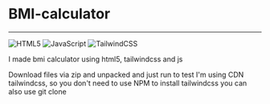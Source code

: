 # BMI-calculator
<hr>

  ![HTML5](https://img.shields.io/badge/html5-%23E34F26.svg?style=for-the-badge&logo=html5&logoColor=white)
  ![JavaScript](https://img.shields.io/badge/javascript-%23323330.svg?style=for-the-badge&logo=javascript&logoColor=%23F7DF1E)
  ![TailwindCSS](https://img.shields.io/badge/tailwindcss-%2338B2AC.svg?style=for-the-badge&logo=tailwind-css&logoColor=white)

I made bmi calculator using html5, tailwindcss and js


Download files via zip and unpacked and just run to test I'm using CDN tailwindcss, so you don't need to use NPM to install tailwindcss  you can also use git clone
